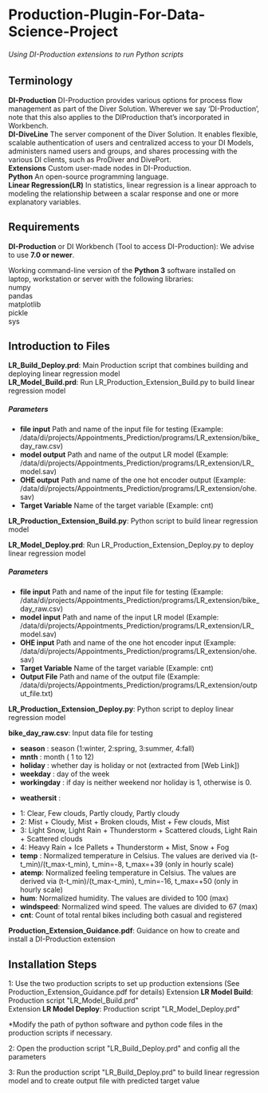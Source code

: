 # Production-Plugin-For-Data-Science-Project

###### Using DI-Production extensions to run Python scripts

## Terminology 
 
**DI-Production** DI-Production provides various options for process flow management as part of the Diver Solution. Wherever we say ‘DI-Production’, note that this also applies to the DIProduction that’s incorporated in Workbench.\
**DI-DiveLine** The server component of the Diver Solution. It enables flexible, scalable authentication of users and centralized access to your DI Models, administers named users and groups, and shares processing with the various DI clients, such as ProDiver and DivePort.\
**Extensions** Custom user-made nodes in DI-Production.\
**Python**  An open-source programming language.\
**Linear Regression(LR)** In statistics, linear regression is a linear approach to modeling the relationship between a scalar response and one or more explanatory variables.

## Requirements 
 
**DI-Production** or DI Workbench (Tool to access DI-Production): We advise to use **7.0 or newer**.
 
Working command-line version of the **Python 3** software installed on laptop, workstation or server with the following libraries:\
numpy\
pandas\
matplotlib\
pickle\
sys

## Introduction to Files
**LR_Build_Deploy.prd**: Main Production script that combines building and deploying linear regression model\
**LR_Model_Build.prd**: Run LR_Production_Extension_Build.py to build linear regression model
##### Parameters
 - **file input** Path and name of the input file for testing (Example: /data/di/projects/Appointments_Prediction/programs/LR_extension/bike_day_raw.csv)
 - **model output** Path and name of the output LR model (Example: /data/di/projects/Appointments_Prediction/programs/LR_extension/LR_model.sav)
 - **OHE output** Path and name of the one hot encoder output (Example: /data/di/projects/Appointments_Prediction/programs/LR_extension/ohe.sav)
 - **Target Variable** Name of the target variable (Example: cnt)

**LR_Production_Extension_Build.py**: Python script to build linear regression model

**LR_Model_Deploy.prd**: Run LR_Production_Extension_Deploy.py to deploy linear regression model
##### Parameters
 - **file input** Path and name of the input file for testing (Example: /data/di/projects/Appointments_Prediction/programs/LR_extension/bike_day_raw.csv)
 - **model input** Path and name of the input LR model (Example: /data/di/projects/Appointments_Prediction/programs/LR_extension/LR_model.sav)
 - **OHE input** Path and name of the one hot encoder input (Example: /data/di/projects/Appointments_Prediction/programs/LR_extension/ohe.sav)
 - **Target Variable** Name of the target variable (Example: cnt)
 - **Output File** Path and name of the output file (Example: /data/di/projects/Appointments_Prediction/programs/LR_extension/output_file.txt)

**LR_Production_Extension_Deploy.py**: Python script to deploy linear regression model

**bike_day_raw.csv**: Input data file for testing
- **season** : season (1:winter, 2:spring, 3:summer, 4:fall)
- **mnth** : month ( 1 to 12)
- **holiday** : whether day is holiday or not (extracted from [Web Link])
- **weekday** : day of the week
- **workingday** : if day is neither weekend nor holiday is 1, otherwise is 0.
+ **weathersit** :
- 1: Clear, Few clouds, Partly cloudy, Partly cloudy
- 2: Mist + Cloudy, Mist + Broken clouds, Mist + Few clouds, Mist
- 3: Light Snow, Light Rain + Thunderstorm + Scattered clouds, Light Rain + Scattered clouds
- 4: Heavy Rain + Ice Pallets + Thunderstorm + Mist, Snow + Fog
- **temp** : Normalized temperature in Celsius. The values are derived via (t-t_min)/(t_max-t_min), t_min=-8, t_max=+39 (only in hourly scale)
- **atemp**: Normalized feeling temperature in Celsius. The values are derived via (t-t_min)/(t_max-t_min), t_min=-16, t_max=+50 (only in hourly scale)
- **hum**: Normalized humidity. The values are divided to 100 (max)
- **windspeed**: Normalized wind speed. The values are divided to 67 (max)
- **cnt**: Count of total rental bikes including both casual and registered

**Production_Extension_Guidance.pdf**: Guidance on how to create and install a DI-Production extension 


## Installation Steps
 1: Use the two production scripts to set up production extensions (See Production_Extension_Guidance.pdf for details)
Extension **LR Model Build**: Production script "LR_Model_Build.prd"\
Extension **LR Model Deploy**: Production script "LR_Model_Deploy.prd"

*Modify the path of python software and python code files in the production scripts if necessary.

 2: Open the production script "LR_Build_Deploy.prd" and config all the parameters

 3: Run the production script "LR_Build_Deploy.prd" to build linear regression model and to create output file with predicted target value
